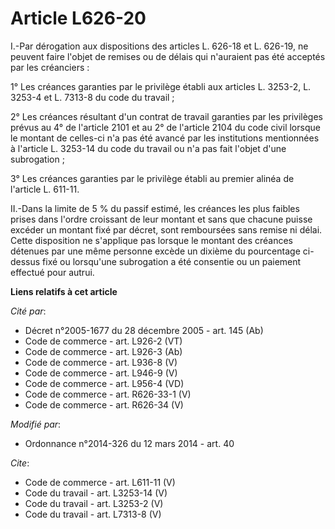 # Article L626-20

I.-Par dérogation aux dispositions des articles L. 626-18 et L. 626-19, ne peuvent faire l'objet de remises ou de délais qui
n'auraient pas été acceptés par les créanciers : 

1° Les créances garanties par le privilège établi aux articles L. 3253-2, L. 3253-4 et L. 7313-8 du code du travail ; 

2° Les créances résultant d'un contrat de travail garanties par les privilèges prévus au 4° de l'article 2101 et au 2° de
l'article 2104 du code civil lorsque le montant de celles-ci n'a pas été avancé par les institutions mentionnées à l'article
L. 3253-14 du code du travail ou n'a pas fait l'objet d'une subrogation ; 

3° Les créances garanties par le privilège établi au premier alinéa de l'article L. 611-11. 

II.-Dans la limite de 5 % du passif estimé, les créances les plus faibles prises dans l'ordre croissant de leur montant et
sans que chacune puisse excéder un montant fixé par décret, sont remboursées sans remise ni délai. Cette disposition ne
s'applique pas lorsque le montant des créances détenues par une même personne excède un dixième du pourcentage ci-dessus fixé
ou lorsqu'une subrogation a été consentie ou un paiement effectué pour autrui.

**Liens relatifs à cet article**

_Cité par_:

  - Décret n°2005-1677 du 28 décembre 2005 - art. 145 (Ab)
  - Code de commerce - art. L926-2 (VT)
  - Code de commerce - art. L926-3 (Ab)
  - Code de commerce - art. L936-8 (V)
  - Code de commerce - art. L946-9 (V)
  - Code de commerce - art. L956-4 (VD)
  - Code de commerce - art. R626-33-1 (V)
  - Code de commerce - art. R626-34 (V)

_Modifié par_:

  - Ordonnance n°2014-326 du 12 mars 2014 - art. 40

_Cite_:

  - Code de commerce - art. L611-11 (V)
  - Code du travail - art. L3253-14 (V)
  - Code du travail - art. L3253-2 (V)
  - Code du travail - art. L7313-8 (V)

